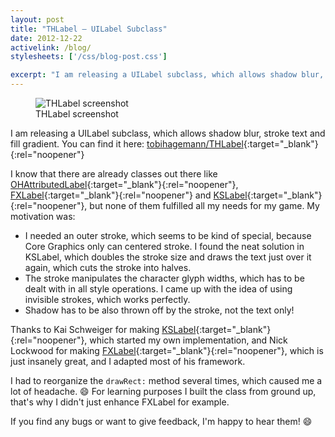 ```yaml
---
layout: post
title: "THLabel – UILabel Subclass"
date: 2012-12-22
activelink: /blog/
stylesheets: ['/css/blog-post.css']

excerpt: "I am releasing a UILabel subclass, which allows shadow blur, stroke text and fill gradient. You can find it here: tobihagemann/THLabel"
---
```

<div class="text-center">
  <figure class="figure float-md-right" style="max-width: 160px;">
    <img class="figure-img img-fluid rounded" src="{{ "/assets/2012-12-22-thlabel-screenshot.png" | prepend: site.baseurl }}" alt="THLabel screenshot"/>
    <figcaption class="figure-caption">THLabel screenshot</figcaption>
  </figure>
</div>

I am releasing a UILabel subclass, which allows shadow blur, stroke text and fill gradient. You can find it here: [tobihagemann/THLabel][thlabel]{:target="_blank"}{:rel="noopener"}

I know that there are already classes out there like [OHAttributedLabel][ohattributedlabel]{:target="_blank"}{:rel="noopener"}, [FXLabel][fxlabel]{:target="_blank"}{:rel="noopener"} and [KSLabel][kslabel]{:target="_blank"}{:rel="noopener"}, but none of them fulfilled all my needs for my game. My motivation was:

- I needed an outer stroke, which seems to be kind of special, because Core Graphics only can centered stroke. I found the neat solution in KSLabel, which doubles the stroke size and draws the text just over it again, which cuts the stroke into halves.
- The stroke manipulates the character glyph widths, which has to be dealt with in all style operations. I came up with the idea of using invisible strokes, which works perfectly.
- Shadow has to be also thrown off by the stroke, not the text only!

Thanks to Kai Schweiger for making [KSLabel][kslabel]{:target="_blank"}{:rel="noopener"}, which started my own implementation, and Nick Lockwood for making [FXLabel][fxlabel]{:target="_blank"}{:rel="noopener"}, which is just insanely great, and I adapted most of his framework.

I had to reorganize the `drawRect:` method several times, which caused me a lot of headache. :smile: For learning purposes I built the class from ground up, that's why I didn't just enhance FXLabel for example.

If you find any bugs or want to give feedback, I'm happy to hear them! :smile:

[thlabel]: https://github.com/tobihagemann/THLabel "THLabel"
[ohattributedlabel]: https://github.com/AliSoftware/OHAttributedLabel "OHAttributedLabel"
[fxlabel]: https://github.com/nicklockwood/FXLabel "FXLabel"
[kslabel]: https://github.com/vigorouscoding/KSLabel "KSLabel"
